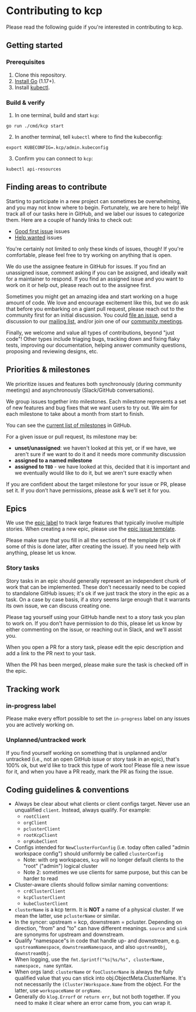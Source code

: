 # Contributing to kcp

Please read the following guide if you're interested in contributing to kcp.

## Getting started

### Prerequisites

1. Clone this repository.
2. [Install Go](https://golang.org/doc/install) (1.17+).
3. Install [kubectl](https://kubernetes.io/docs/tasks/tools/#kubectl).

### Build & verify
1. In one terminal, build and start `kcp`:
```
go run ./cmd/kcp start
```

2. In another terminal, tell `kubectl` where to find the kubeconfig:

```
export KUBECONFIG=.kcp/admin.kubeconfig
```

3. Confirm you can connect to `kcp`:

```
kubectl api-resources
```

## Finding areas to contribute

Starting to participate in a new project can sometimes be overwhelming, and you may not know where to begin. Fortunately, we are here to help! We track all of our tasks here in GitHub, and we label our issues to categorize them. Here are a couple of handy links to check out:

* [Good first issue](https://github.com/kcp-dev/kcp/issues?q=is%3Aopen+is%3Aissue+label%3A%22good+first+issue%22) issues
* [Help wanted](https://github.com/kcp-dev/kcp/issues?q=is%3Aopen+is%3Aissue+label%3A%22help+wanted%22) issues

You're certainly not limited to only these kinds of issues, though! If you're comfortable, please feel free to try working on anything that is open.

We do use the assignee feature in GitHub for issues. If you find an unassigned issue, comment asking if you can be assigned, and ideally wait for a maintainer to respond. If you find an assigned issue and you want to work on it or help out, please reach out to the assignee first.

Sometimes you might get an amazing idea and start working on a huge amount of code. We love and encourage excitement like this, but we do ask that before you embarking on a giant pull request, please reach out to the community first for an initial discussion. You could [file an issue](https://github.com/kcp-dev/kcp/issues/new/choose), send a discussion to our [mailing list](https://groups.google.com/g/kcp-dev), and/or join one of our [community meetings](https://github.com/kcp-dev/kcp/issues?q=is%3Aissue+is%3Aopen+label%3Acommunity-meeting).

Finally, we welcome and value all types of contributions, beyond "just code"! Other types include triaging bugs, tracking down and fixing flaky tests, improving our documentation, helping answer community questions, proposing and reviewing designs, etc.


## Priorities & milestones

We prioritize issues and features both synchronously (during community meetings) and asynchronously (Slack/GitHub conversations).

We group issues together into milestones. Each milestone represents a set of new features and bug fixes that we want users to try out. We aim for each milestone to take about a month from start to finish.

You can see the [current list of milestones](https://github.com/kcp-dev/kcp/milestones?direction=asc&sort=due_date&state=open) in GitHub.

For a given issue or pull request, its milestone may be:

- **unset/unassigned**: we haven't looked at this yet, or if we have, we aren't sure if we want to do it and it needs more community discussion
- **assigned to a named milestone**
- **assigned to `TBD`** - we have looked at this, decided that it is important and we eventually would like to do it, but we aren't sure exactly when

If you are confident about the target milestone for your issue or PR, please set it. If you don’t have permissions, please ask & we’ll set it for you.


## Epics

We use the [epic label](https://github.com/kcp-dev/kcp/issues?q=is%3Aopen+is%3Aissue+label%3Aepic+) to track large features that typically involve multiple stories. When creating a new epic, please use the [epic issue template](https://github.com/kcp-dev/kcp/issues/new?assignees=&labels=epic&template=epic.md&title=).

Please make sure that you fill in all the sections of the template (it's ok if some of this is done later, after creating the issue). If you need help with anything, please let us know.

### Story tasks

Story tasks in an epic should generally represent an independent chunk of work that can be implemented. These don't necessarily need to be copied to standalone GitHub issues; it's ok if we just track the story in the epic as a task. On a case by case basis, if a story seems large enough that it warrants its own issue, we can discuss creating one.

Please tag yourself using your GitHub handle next to a story task you plan to work on. If you don't have permission to do this, please let us know by either commenting on the issue, or reaching out in Slack, and we'll assist you.

When you open a PR for a story task, please edit the epic description and add a link to the PR next to your task.

When the PR has been merged, please make sure the task is checked off in the epic.


## Tracking work

### in-progress label

Please make every effort possible to set the `in-progress` label on any issues you are actively working on.

### Unplanned/untracked work
If you find yourself working on something that is unplanned and/or untracked (i.e., not an open GitHub issue or story task in an epic), that's 100% ok, but we'd like to track this type of work too! Please file a new issue for it, and when you have a PR ready, mark the PR as fixing the issue.


## Coding guidelines & conventions

- Always be clear about what clients or client configs target. Never use an unqualified `client`. Instead, always qualify. For example:
    - `rootClient`
    - `orgClient`
    - `pclusterClient`
    - `rootKcpClient`
    - `orgKubeClient`
- Configs intended for `NewClusterForConfig` (i.e. today often called "admin workspace config") should uniformly be called `clusterConfig`
    - Note: with org workspaces, `kcp` will no longer default clients to the "root" ("admin") logical cluster
    - Note 2: sometimes we use clients for same purpose, but this can be harder to read
- Cluster-aware clients should follow similar naming conventions:
    - `crdClusterClient`
    - `kcpClusterClient`
    - `kubeClusterClient`
- `clusterName` is a kcp term. It is **NOT** a name of a physical cluster. If we mean the latter, use `pclusterName` or similar.
- In the syncer: upstream = kcp, downstream = pcluster. Depending on direction, "from" and "to" can have different meanings. `source` and `sink` are synonyms for upstream and downstream.
- Qualify "namespace"s in code that handle up- and downstream, e.g. `upstreamNamespace`, `downstreamNamespace`, and also `upstreamObj`, `downstreamObj`.
- When logging, use the `fmt.Sprintf("%s|%s/%s", clusterName, namespace, name` syntax.
- When orgs land: `clusterName` or `fooClusterNane` is always the fully qualified value that you can stick into obj.ObjectMeta.ClusterName. It's not necessarily the `(Cluster)Workspace.Name` from the object. For the latter, use `workspaceName` or `orgName`.
- Generally do `klog.Errorf` or `return err`, but not both together. If you need to make it clear where an error came from, you can wrap it.
